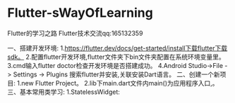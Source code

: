 # Flutter-sWayOfLearning
Flutter的学习之路
Flutter技术交流qq:165132359

一、搭建开发环境:
  1.https://flutter.dev/docs/get-started/install下载flutter下载sdk。
  2.配置flutter开发环境,flutter文件夹下bin文件夹配置在系统环境变量里。
  3.cmd输入flutter doctor检查开发环境是否搭建成功。
  4.Android Studio->File -> Settings -> Plugins 搜索flutter并安装,关联安装Dart语言。
二、创建一个新项目:
  1.new Flutter Project。
  2.lib下main.dart文件内main()为应用程序入口,。
三、基本常用类学习:
  1.StatelessWidget:
